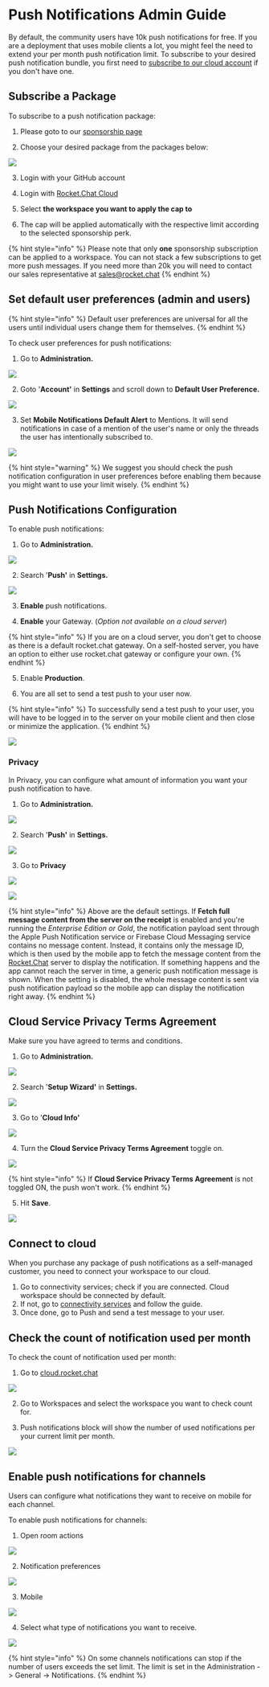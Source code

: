 # Push Notifications Admin Guide

By default, the community users have 10k push notifications for free. If you are a deployment that uses mobile clients a lot, you might feel the need to extend your per month push notification limit. To subscribe to your desired push notification bundle, you first need to [subscribe to our cloud account](https://docs.rocket.chat/guides/administrator-guides/connectivity-services) if you don't have one. 

## Subscribe a Package

To subscribe to  a push notification package:

1. Please goto to our [sponsorship page](https://sponsorship.rocket.chat/)

2. Choose your desired package from the packages below:

![](../../../.gitbook/assets/image%20%281%29.png)

3. Login with your GitHub account

4. Login with [Rocket.Chat Cloud](https://cloud.rocket.chat/)

5. Select **the workspace you want to apply the cap to**

6. The cap will be applied automatically with the respective limit according to the selected sponsorship perk.

{% hint style="info" %}
Please note that only **one** sponsorship subscription can be applied to a workspace. You can not stack a few subscriptions to get more push messages. If you need more than 20k you will need to contact our sales representative at [sales@rocket.chat](mailto:sales@rocket.chat)
{% endhint %}

## Set default user preferences \(admin and users\)

{% hint style="info" %}
Default user preferences are universal for all the users until individual users change them for themselves. 
{% endhint %}

To check user preferences for push notifications:

1. Go to **Administration.**

![](../../../.gitbook/assets/image%20%2830%29.png)

2. Goto '**Account'** in **Settings** and scroll down to **Default User Preference.**

![](../../../.gitbook/assets/image%20%2821%29.png)

3. Set **Mobile Notifications Default Alert** to Mentions. It will send notifications in case of a mention of the user's name or only the threads the user has intentionally subscribed to. 

![](../../../.gitbook/assets/image%20%2841%29.png)

{% hint style="warning" %}
We suggest you should check the push notification configuration in user preferences before enabling them because you might want to use your limit wisely.
{% endhint %}

## Push Notifications Configuration

To enable push notifications:

1. Go to **Administration.**

![](../../../.gitbook/assets/image%20%2830%29.png)

2. Search '**Push'** in **Settings.**

![](../../../.gitbook/assets/image%20%28137%29.png)

3. **Enable** push notifications. 

4. **Enable** your Gateway. \(_Option not available on a cloud server_\)

{% hint style="info" %}
If you are on a cloud server, you don't get to choose as there is a default rocket.chat gateway. On a self-hosted server, you have an option to either use rocket.chat gateway or configure your own.
{% endhint %}

5. Enable **Production**.

6. You are all set to send a test push to your user now. 

{% hint style="info" %}
To successfully send a test push to your user, you will have to be logged in to the server on your mobile client and then close or minimize the application. 
{% endhint %}

![](../../../.gitbook/assets/image%20%2860%29.png)

### Privacy

In Privacy, you can configure what amount of information you want your push notification to have. 

1. Go to **Administration.**

![](../../../.gitbook/assets/image%20%2830%29.png)

2. Search '**Push'** in **Settings.**

![](../../../.gitbook/assets/image%20%28137%29.png)

3. Go to **Privacy** 

![](../../../.gitbook/assets/image%20%28165%29.png)

![](../../../.gitbook/assets/image%20%2891%29.png)

{% hint style="info" %}
Above are the default settings. If **Fetch full message content from the server on the receipt** is enabled and you're running the _Enterprise Edition or Gold_, the notification payload sent through the Apple Push Notification service or Firebase Cloud Messaging service contains no message content. Instead, it contains only the message ID, which is then used by the mobile app to fetch the message content from the [Rocket.Chat](http://rocket.chat/) server to display the notification. If something happens and the app cannot reach the server in time, a generic push notification message is shown. When the setting is disabled, the whole message content is sent via push notification payload so the mobile app can display the notification right away.
{% endhint %}

## Cloud Service Privacy Terms Agreement

Make sure you have agreed to terms and conditions.

1. Go to **Administration.**

![](../../../.gitbook/assets/image%20%2830%29.png)

2. Search '**Setup Wizard'** in **Settings.**

![](../../../.gitbook/assets/image%20%28163%29.png)

3. Go to '**Cloud Info'** 

![](../../../.gitbook/assets/image%20%28162%29.png)

4. Turn the **Cloud Service Privacy Terms Agreement** toggle on.

![](../../../.gitbook/assets/image%20%28160%29.png)

{% hint style="info" %}
If **Cloud Service Privacy Terms Agreement** is not toggled ON, the push won't work.
{% endhint %}

5. Hit **Save**.

![](../../../.gitbook/assets/image%20%28156%29.png)

## Connect to cloud

When you purchase any package of push notifications as a self-managed customer, you need to connect your workspace to our cloud. 

1. Go to connectivity services; check if you are connected. Cloud workspace should be connected by default. 
2. If not, go to [connectivity services](https://docs.rocket.chat/guides/administrator-guides/connectivity-services) and follow the guide. 
3. Once done, go to Push and send a test message to your user.

## Check the count of notification used per month

To check the count of notification used per month:

1. Go to [cloud.rocket.chat](http://cloud.rocket.chat/)  

![](../../../.gitbook/assets/image%20%28157%29.png)

2. Go to Workspaces and select the workspace you want to check count for. 

3. Push notifications block will show the number of used notifications per your current limit per month.

![](../../../.gitbook/assets/image%20%28158%29.png)

## Enable push notifications for channels

Users can configure what notifications they want to receive on mobile for each channel. 

To enable push notifications for channels:

1. Open room actions

![](../../../.gitbook/assets/image%20%28161%29.png)

2. Notification preferences

![](../../../.gitbook/assets/image%20%28166%29.png)

3. Mobile

![](../../../.gitbook/assets/image%20%28164%29.png)



4. Select what type of notifications you want to receive.

![](../../../.gitbook/assets/image%20%28159%29.png)

{% hint style="info" %}
On some channels notifications can stop if the number of users exceeds the set limit. The limit is set in the Administration -&gt; General -&gt; Notifications.
{% endhint %}


